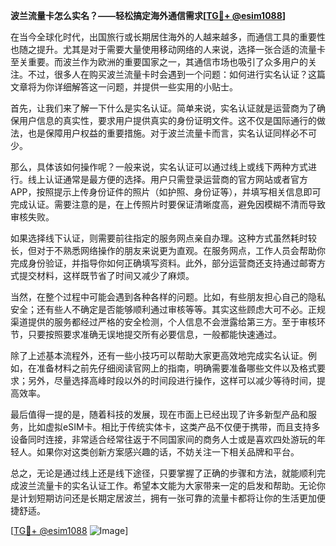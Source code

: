 **波兰流量卡怎么实名？——轻松搞定海外通信需求[[TG💪+ @esim1088](https://t.me/s/esim1088)]**

在当今全球化时代，出国旅行或长期居住海外的人越来越多，而通信工具的重要性也随之提升。尤其是对于需要大量使用移动网络的人来说，选择一张合适的流量卡至关重要。而波兰作为欧洲的重要国家之一，其通信市场也吸引了众多用户的关注。不过，很多人在购买波兰流量卡时会遇到一个问题：如何进行实名认证？这篇文章将为你详细解答这一问题，并提供一些实用的小贴士。

首先，让我们来了解一下什么是实名认证。简单来说，实名认证就是运营商为了确保用户信息的真实性，要求用户提供真实的身份证明文件。这不仅是国际通行的做法，也是保障用户权益的重要措施。对于波兰流量卡而言，实名认证同样必不可少。

那么，具体该如何操作呢？一般来说，实名认证可以通过线上或线下两种方式进行。线上认证通常是最方便的选择。用户只需登录运营商的官方网站或者官方APP，按照提示上传身份证件的照片（如护照、身份证等），并填写相关信息即可完成认证。需要注意的是，在上传照片时要保证清晰度高，避免因模糊不清而导致审核失败。

如果选择线下认证，则需要前往指定的服务网点亲自办理。这种方式虽然耗时较长，但对于不熟悉网络操作的朋友来说更为直观。在服务网点，工作人员会帮助你完成身份验证，并指导你如何正确填写资料。此外，部分运营商还支持通过邮寄方式提交材料，这样既节省了时间又减少了麻烦。

当然，在整个过程中可能会遇到各种各样的问题。比如，有些朋友担心自己的隐私安全；还有些人不确定是否能够顺利通过审核等等。其实这些顾虑大可不必。正规渠道提供的服务都经过严格的安全检测，个人信息不会泄露给第三方。至于审核环节，只要按照要求准确无误地提交所有必要信息，一般都能快速通过。

除了上述基本流程外，还有一些小技巧可以帮助大家更高效地完成实名认证。例如，在准备材料之前先仔细阅读官网上的指南，明确需要准备哪些文件以及格式要求；另外，尽量选择高峰时段以外的时间段进行操作，这样可以减少等待时间，提高效率。

最后值得一提的是，随着科技的发展，现在市面上已经出现了许多新型产品和服务，比如虚拟eSIM卡。相比于传统实体卡，这类产品不仅便于携带，而且支持多设备同时连接，非常适合经常往返于不同国家间的商务人士或是喜欢四处游玩的年轻人。如果你对这类创新方案感兴趣的话，不妨关注一下相关品牌和平台。

总之，无论是通过线上还是线下途径，只要掌握了正确的步骤和方法，就能顺利完成波兰流量卡的实名认证工作。希望本文能为大家带来一定的启发和帮助。无论你是计划短期访问还是长期定居波兰，拥有一张可靠的流量卡都将让你的生活更加便捷舒适。

[[TG💪+ @esim1088](https://t.me/s/esim1088) ![Image](https://i.postimg.cc/4NQfJmqS/Snipaste-2025-05-13-00-14-12.png)]